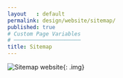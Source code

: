```yaml
---
layout   : default
permalink: design/website/sitemap/
published: true
# Custom Page Variables
# ─────────────────────
title: Sitemap
---
```

![Sitemap website](https://i.imgur.com/T4X3jG3.jpg){: .img}